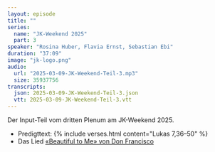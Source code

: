```yaml
---
layout: episode
title: ""
series:
  name: "JK-Weekend 2025"
  part: 3
speaker: "Rosina Huber, Flavia Ernst, Sebastian Ebi"
duration: "37:09"
image: "jk-logo.png"
audio:
  url: "2025-03-09-JK-Weekend-Teil-3.mp3"
  size: 35937756
transcripts:
  json: 2025-03-09-JK-Weekend-Teil-3.json
  vtt: 2025-03-09-JK-Weekend-Teil-3.vtt
---
```


Der Input-Teil vom dritten Plenum am JK-Weekend 2025.

- Predigttext: {% include verses.html content="Lukas 7,36–50" %}
- Das Lied [«Beautiful to Me» von Don Francisco](https://www.youtube.com/watch?v=_qgscHtjWDI)